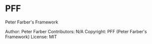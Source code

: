 # PFF
Peter Farber's Framework

Author: Peter Farber
Contributors: N/A
Copyright: PFF (Peter Farber's Framework)
License: MIT
